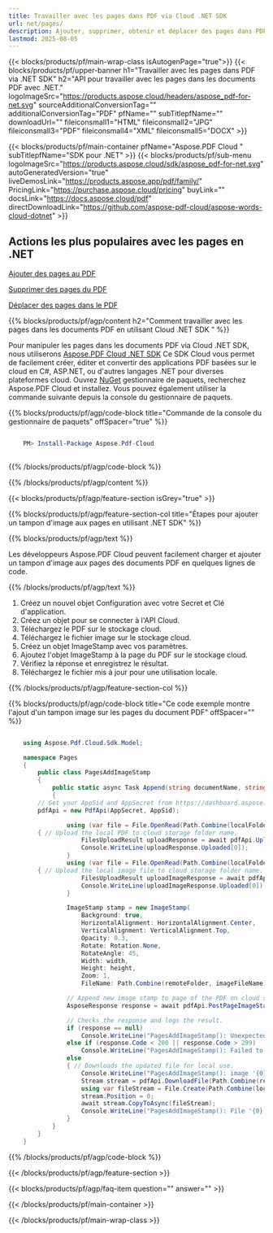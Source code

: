 ```yaml
---
title: Travailler avec les pages dans PDF via Cloud .NET SDK
url: net/pages/
description: Ajouter, supprimer, obtenir et déplacer des pages dans PDF en utilisant Aspose.PDF Cloud SDK pour .NET.
lastmod: 2025-08-05
---
```


{{< blocks/products/pf/main-wrap-class isAutogenPage="true">}}
{{< blocks/products/pf/upper-banner h1="Travailler avec les pages dans PDF via .NET SDK" h2="API pour travailler avec les pages dans les documents PDF avec .NET." logoImageSrc="https://products.aspose.cloud/headers/aspose_pdf-for-net.svg" sourceAdditionalConversionTag="" additionalConversionTag="PDF" pfName="" subTitlepfName="" downloadUrl="" fileiconsmall1="HTML" fileiconsmall2="JPG" fileiconsmall3="PDF" fileiconsmall4="XML" fileiconsmall5="DOCX" >}}

{{< blocks/products/pf/main-container pfName="Aspose.PDF Cloud " subTitlepfName="SDK pour .NET" >}}
{{< blocks/products/pf/sub-menu logoImageSrc="https://products.aspose.cloud/sdk/aspose_pdf-for-net.svg"
autoGeneratedVersion="true"
liveDemosLink="https://products.aspose.app/pdf/family/" PricingLink="https://purchase.aspose.cloud/pricing" buyLink="" docsLink="https://docs.aspose.cloud/pdf"  directDownloadLink="https://github.com/aspose-pdf-cloud/aspose-words-cloud-dotnet" >}}

<div class="container-fluid features-section bg-gray singleproduct">
<a class="anchor" id="features" name="features">
</a>
<div class="row">
<div class="container">
<h2 class="pr-ft">Actions les plus populaires avec les pages en .NET</h2>
<div class="col-lg-4">
<em class="fa fa-picture-o ico-blue fa-2x col-lg-2"></em>
<p class="col-lg-10"><a href="https://products.aspose.cloud/pdf/net/pages/add/">Ajouter des pages au PDF</a></p>
</div>
<div class="col-lg-4">
<em class="fa fa-file-text ico-blue fa-2x col-lg-2"></em>
<p class="col-lg-10"><a href="https://products.aspose.cloud/pdf/net/pages/delete/">Supprimer des pages du PDF</a></p>
</div>
<div class="col-lg-4">
<em class="fa fa-file-text ico-blue fa-2x col-lg-2"></em>
<p class="col-lg-10"><a href="https://products.aspose.cloud/pdf/net/pages/move/">Déplacer des pages dans le PDF</a></p>
</div>
</div>
</div>
</div>

{{% blocks/products/pf/agp/content h2="Comment travailler avec les pages dans les documents PDF en utilisant Cloud .NET SDK " %}}

Pour manipuler les pages dans les documents PDF via Cloud .NET SDK, nous utiliserons
[Aspose.PDF Cloud .NET SDK](https://products.aspose.cloud/pdf/net/)
Ce SDK Cloud vous permet de facilement créer, éditer et convertir des applications PDF basées sur le cloud en C#, ASP.NET, ou d'autres langages .NET pour diverses plateformes cloud. Ouvrez
[NuGet](https://www.nuget.org/packages/Aspose.Pdf-Cloud)
gestionnaire de paquets, recherchez
Aspose.PDF Cloud
et installez. Vous pouvez également utiliser la commande suivante depuis la console du gestionnaire de paquets.

{{% blocks/products/pf/agp/code-block title="Commande de la console du gestionnaire de paquets" offSpacer="true" %}}

```powershell

    PM> Install-Package Aspose.Pdf-Cloud
     
```

{{% /blocks/products/pf/agp/code-block %}}

{{% /blocks/products/pf/agp/content %}}

{{< blocks/products/pf/agp/feature-section isGrey="true" >}}

{{% blocks/products/pf/agp/feature-section-col title="Étapes pour ajouter un tampon d'image aux pages en utilisant .NET SDK" %}}

{{% blocks/products/pf/agp/text %}}

Les développeurs Aspose.PDF Cloud peuvent facilement charger et ajouter un tampon d'image aux pages des documents PDF en quelques lignes de code.

{{% /blocks/products/pf/agp/text %}}

1. Créez un nouvel objet Configuration avec votre Secret et Clé d'application.
1. Créez un objet pour se connecter à l'API Cloud.
1. Téléchargez le PDF sur le stockage cloud.
1. Téléchargez le fichier image sur le stockage cloud.
1. Créez un objet ImageStamp avec vos paramètres.
1. Ajoutez l'objet ImageStamp à la page du PDF sur le stockage cloud.
1. Vérifiez la réponse et enregistrez le résultat.
1. Téléchargez le fichier mis à jour pour une utilisation locale.

{{% /blocks/products/pf/agp/feature-section-col %}}

{{% blocks/products/pf/agp/code-block title="Ce code exemple montre l'ajout d'un tampon image sur les pages du document PDF" offSpacer="" %}}

```cs

    using Aspose.Pdf.Cloud.Sdk.Model;

    namespace Pages
    {
        public class PagesAddImageStamp
        {
            public static async Task Append(string documentName, string outputName, int pageNumber, string imageFileName, float width, float height, string remoteFolder)
            {
		// Get your AppSid and AppSecret from https://dashboard.aspose.cloud (free registration required). 
		pdfApi = new PdfApi(AppSecret, AppSid);

                using (var file = File.OpenRead(Path.Combine(localFolder, documentName)))
		{ // Upload the local PDF to cloud storage folder name.
                    FilesUploadResult uploadResponse = await pdfApi.UploadFileAsync(Path.Combine(remoteFolder, documentName), documentName);
                    Console.WriteLine(uploadResponse.Uploaded[0]);
                }
                using (var file = File.OpenRead(Path.Combine(localFolder, imageFileName)))
		{ // Upload the local image file to cloud storage folder name.
                    FilesUploadResult uploadImageResponse = await pdfApi.UploadFileAsync(Path.Combine(remoteFolder, imageFileName), imageFileName);
                    Console.WriteLine(uploadImageResponse.Uploaded[0]);
                }

                ImageStamp stamp = new ImageStamp(
                    Background: true,
                    HorizontalAlignment: HorizontalAlignment.Center,
                    VerticalAlignment: VerticalAlignment.Top,
                    Opacity: 0.3,
                    Rotate: Rotation.None,
                    RotateAngle: 45,
                    Width: width,
                    Height: height,
                    Zoom: 1,
                    FileName: Path.Combine(remoteFolder, imageFileName));

                // Append new image stamp to page of the PDF on cloud storage.
                AsposeResponse response = await pdfApi.PostPageImageStampsAsync(documentName, pageNumber, new List<ImageStamp> { stamp }, folder: remoteFolder);

                // Checks the response and logs the result.
                if (response == null)
                    Console.WriteLine("PagesAddImageStamp(): Unexpected error!");
                else if (response.Code < 200 || response.Code > 299)
                    Console.WriteLine("PagesAddImageStamp(): Failed to append image stamp to the page of document.");
                else
                { // Downloads the updated file for local use.
                    Console.WriteLine("PagesAddImageStamp(): image '{0}' appended as stamp to the page '{1}' of the document '{2}.", imageFileName, pageNumber, documentName);
                    Stream stream = pdfApi.DownloadFile(Path.Combine(remoteFolder, documentName));
                    using var fileStream = File.Create(Path.Combine(localFolder, "add_page_image_stamp_" + outputName));
                    stream.Position = 0;
                    await stream.CopyToAsync(fileStream);
                    Console.WriteLine("PagesAddImageStamp(): File '{0}' successfully downloaded.", "add_page_image_stamp_" + outputName);
                }
            }
        }
    }
```

{{% /blocks/products/pf/agp/code-block %}}

{{< /blocks/products/pf/agp/feature-section >}}

{{< blocks/products/pf/agp/faq-item question="" answer="" >}}

{{< /blocks/products/pf/main-container >}}

{{< /blocks/products/pf/main-wrap-class >}}

